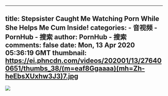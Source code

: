 
---
title: Stepsister Caught Me Watching Porn While She Helps Me Cum Inside!
categories: 
    - 音视频
    - PornHub - 搜索
author: PornHub - 搜索
comments: false
date: Mon, 13 Apr 2020 05:36:19 GMT
thumbnail: https://ei.phncdn.com/videos/202001/13/276400651/thumbs_38/(m=eaf8Ggaaaa)(mh=Zh-heEbsXUxhw3J3)7.jpg
---

<div>   
<img src="https://ei.phncdn.com/videos/202001/13/276400651/thumbs_38/(m=eaf8Ggaaaa)(mh=Zh-heEbsXUxhw3J3)7.jpg" referrerpolicy="no-referrer">  
</div>
            